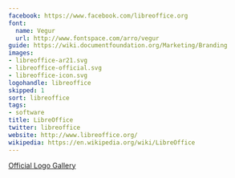 ```yaml
---
facebook: https://www.facebook.com/libreoffice.org
font:
  name: Vegur
  url: http://www.fontspace.com/arro/vegur
guide: https://wiki.documentfoundation.org/Marketing/Branding
images:
- libreoffice-ar21.svg
- libreoffice-official.svg
- libreoffice-icon.svg
logohandle: libreoffice
skipped: 1
sort: libreoffice
tags:
- software
title: LibreOffice
twitter: libreoffice
website: http://www.libreoffice.org/
wikipedia: https://en.wikipedia.org/wiki/LibreOffice
---
```


[Official Logo Gallery](https://wiki.documentfoundation.org/Gallery_Logos)

